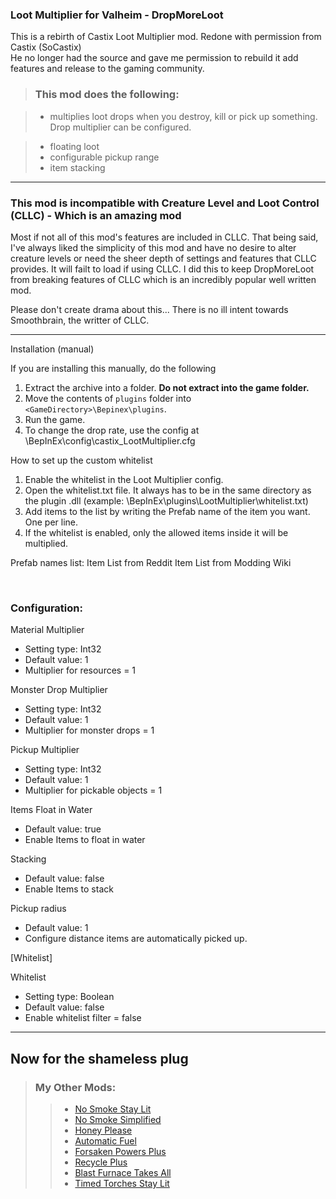### Loot Multiplier for Valheim - DropMoreLoot

This is a rebirth of Castix Loot Multiplier mod.  Redone with permission from Castix  (SoCastix)      
He no longer had the source and gave me permission to rebuild it add features and release to the gaming community.  




> ### This mod does the following:

> - multiplies loot drops when you destroy, kill or pick up something. Drop multiplier can be configured.  
 
> - floating loot
> - configurable pickup range
> - item stacking
___
### This mod is incompatible with Creature Level and Loot Control (CLLC) - Which is an amazing mod

Most if not all of this mod's features are included in CLLC.  That being said, I've always liked the simplicity of this mod and have no desire to alter creature levels or need the sheer depth of settings and features that CLLC provides.
It will failt to load if using CLLC. I did this to keep DropMoreLoot from breaking features of CLLC which is an incredibly popular well written mod.  

Please don't create drama about this... There is no ill intent towards Smoothbrain, the writter of CLLC.
___
Installation (manual)                                                                                       

If you are installing this manually, do the following
1. Extract the archive into a folder. **Do not extract into the game folder.**
2. Move the contents of `plugins` folder into `<GameDirectory>\Bepinex\plugins`.
3. Run the game.
4. To change the drop rate, use the config at \BepInEx\config\castix_LootMultiplier.cfg


How to set up the custom whitelist

1. Enable the whitelist in the Loot Multiplier config.
2. Open the whitelist.txt file. It always has to be in the same directory as the plugin .dll (example: <GameDirectory>\BepInEx\plugins\LootMultiplier\whitelist.txt)
3. Add items to the list by writing the Prefab name of the item you want. One per line.
4. If the whitelist is enabled, only the allowed items inside it will be multiplied.

Prefab names list:
Item List from Reddit
Item List from Modding Wiki﻿﻿


﻿


### Configuration:                                                     



Material Multiplier
- Setting type: Int32
- Default value: 1
- Multiplier for resources = 1

Monster Drop Multiplier
- Setting type: Int32
- Default value: 1
- Multiplier for monster drops = 1

Pickup Multiplier
- Setting type: Int32
- Default value: 1
- Multiplier for pickable objects = 1


Items Float in Water

- Default value: true
- Enable Items to float in water

Stacking

- Default value: false
- Enable Items to stack

Pickup radius

- Default value: 1
- Configure distance items are automatically picked up.



[Whitelist]

Whitelist
- Setting type: Boolean
- Default value: false
- Enable whitelist filter = false
_____________
##	Now for the shameless plug

> ### My Other Mods:
>>* [No Smoke Stay Lit](https://valheim.thunderstore.io/package/TastyChickenLeg/NoSmokeStayLit/)
>>* [No Smoke Simplified](https://valheim.thunderstore.io/package/TastyChickenLegs/NoSmokeSimplified/)
>>* [Honey Please](https://valheim.thunderstore.io/package/TastyChickenLegs/HoneyPlease/)
>>* [Automatic Fuel](https://valheim.thunderstore.io/package/TastyChickenLeg/AutomaticFuel/)
>>* [Forsaken Powers Plus](https://valheim.thunderstore.io/package/TastyChickenLeg/ForsakenPowersPlus/)
>>* [Recycle Plus](https://valheim.thunderstore.io/package/TastyChickenLeg/RecyclePlus/)
>>* [Blast Furnace Takes All](https://valheim.thunderstore.io/package/TastyChickenLeg/BlastFurnaceTakesAll/)
>>* [Timed Torches Stay Lit](https://valheim.thunderstore.io/package/TastyChickenLeg/TimedTorchesStayLit/)